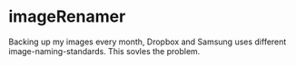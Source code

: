 imageRenamer
============

Backing up my images every month, Dropbox and Samsung uses different image-naming-standards. This sovles the problem. 
